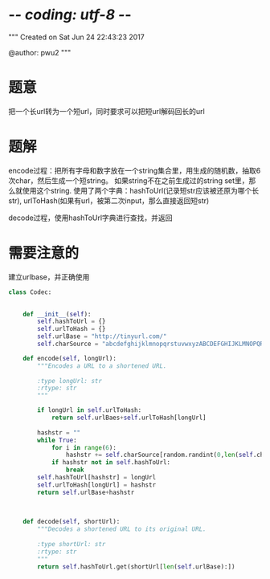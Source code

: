 # -*- coding: utf-8 -*-
"""
Created on Sat Jun 24 22:43:23 2017

@author: pwu2
"""
<h1>题意</h1>
<p>把一个长url转为一个短url，同时要求可以把短url解码回长的url<p> 

<h1>题解</h1>
<p>encode过程：把所有字母和数字放在一个string集合里，用生成的随机数，抽取6次char，然后生成一个短string。
如果string不在之前生成过的string set里，那么就使用这个string. 使用了两个字典：hashToUrl(记录短str应该被还原为哪个长str), urlToHash(如果有url，被第二次input，那么直接返回短str)<p> 

<p>decode过程，使用hashToUrl字典进行查找，并返回<p>

<h1>需要注意的</h1>
<p>建立urlbase，并正确使用<p>


```python
class Codec:

    
    def __init__(self):
        self.hashToUrl = {}
        self.urlToHash = {}
        self.urlBase = "http://tinyurl.com/"
        self.charSource = "abcdefghijklmnopqrstuvwxyzABCDEFGHIJKLMNOPQRSTUVWXYZ0123456789"

    def encode(self, longUrl):
        """Encodes a URL to a shortened URL.
        
        :type longUrl: str
        :rtype: str
        """

        if longUrl in self.urlToHash:
            return self.urlBaes+self.urlToHash[longUrl]
        
        hashstr = ""
        while True:
            for i in range(6):
                hashstr += self.charSource[random.randint(0,len(self.charSource)-1)]
            if hashstr not in self.hashToUrl:
                break
        self.hashToUrl[hashstr] = longUrl
        self.urlToHash[longUrl] = hashstr
        return self.urlBase+hashstr
                
        

    def decode(self, shortUrl):
        """Decodes a shortened URL to its original URL.
        
        :type shortUrl: str
        :rtype: str
        """
        return self.hashToUrl.get(shortUrl[len(self.urlBase):])
```
